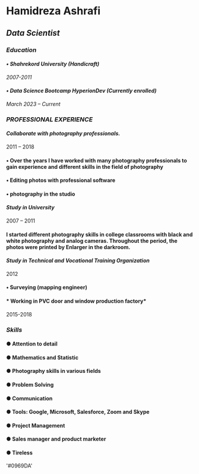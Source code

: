 # Hamidreza Ashrafi
## ***Data Scientist***
### *Education*
#### *•	Shahrekord University (Handicraft)*
_2007-2011_
#### *•	Data Science Bootcamp HyperionDev (Currently enrolled)*
_March 2023 – Current_
### *PROFESSIONAL EXPERIENCE*
#### *Collaborate with photography professionals.*
2011 – 2018
#### •	Over the years I have worked with many photography professionals to gain experience and different skills in the field of photography
#### •	Editing photos with professional software 
#### •	photography in the studio
#### *Study in University*
2007 – 2011
#### I started different photography skills in college classrooms with black and white photography and analog cameras. Throughout the period, the photos were printed by Enlarger in the darkroom. 
#### *Study in Technical and Vocational Training Organization*
2012
#### •	Surveying (mapping engineer)
#### * Working in PVC door and window production factory*
2015-2018
### *Skills*
#### ● Attention to detail
#### ● Mathematics and Statistic
#### ● Photography skills in various fields
#### ● Problem Solving 
#### ● Communication 
#### ● Tools: Google, Microsoft, Salesforce, Zoom and Skype 
#### ● Project Management 
#### ● Sales manager and product marketer
#### ● Tireless


'#0969DA'


